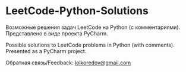 # LeetCode-Python-Solutions
Возможные решения задач LeetCode на Python (с комментариями). Представлено в виде проекта PyCharm.

Possible solutions to LeetCode problems in Python (with comments). Presented as a PyCharm project.

Обратная связь/Feedback: lolkoredov@gmail.com
